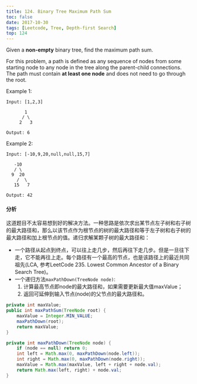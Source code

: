 ```yaml
---
title: 124. Binary Tree Maximum Path Sum
toc: false
date: 2017-10-30
tags: [Leetcode, Tree, Depth-first Search]
top: 124
---
```


Given a **non-empty** binary tree, find the maximum path sum.

For this problem, a path is defined as any sequence of nodes from some starting node to any node in the tree along the parent-child connections. The path must contain **at least one node** and does not need to go through the root.

Example 1:

```
Input: [1,2,3]

       1
      / \
     2   3

Output: 6
```


Example 2:

```
Input: [-10,9,20,null,null,15,7]

   -10
   / \
  9  20
    /  \
   15   7

Output: 42
```


#### 分析

这道题目不太容易想到好的解决方法。一种思路是依次求出某节点左子树和右子树的最大路径和，那么以该节点作为根节点的树的最大路径和等于左子树和右子树的最大路径和加上根节点的值。递归求解某颗子树的最大路径和：

* 一个路径从起点到终点，可以往上走几步，然后再往下走几步。但是一旦往下走，它不能再往上走。每个路径有一个最高的节点，也是该路径上的最近共同祖先(LCA, 参考LeetCode 235. Lowest Common Ancestor of a Binary Search Tree)。
* 一个递归方法`maxPathDown(TreeNode node)`: 
    1. 计算最高节点即node的最大路径和，如果需要更新最大值maxValue；
    2. 返回可延伸到输入节点(node)的父节点的最大路径和。

```Java
private int maxValue;
public int maxPathSum(TreeNode root) {
    maxValue = Integer.MIN_VALUE;
    maxPathDown(root);
    return maxValue;
}

private int maxPathDown(TreeNode node) {
    if (node == null) return 0;
    int left = Math.max(0, maxPathDown(node.left));
    int right = Math.max(0, maxPathDown(node.right));
    maxValue = Math.max(maxValue, left + right + node.val);
    return Math.max(left, right) + node.val;
}
```